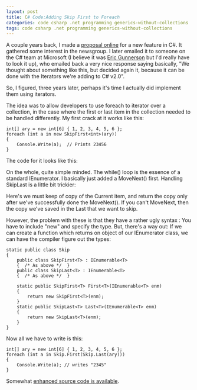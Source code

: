 ```yaml
---
layout: post
title: C# Code:Adding Skip First to Foreach
categories: code csharp .net programming generics-without-collections
tags: code csharp .net programming generics-without-collections
---
```


A couple years back, I made a [proposal online](http://groups.google.com/group/microsoft.public.dotnet.languages.csharp/browse_thread/thread/412fd19c65ea81de) for a new feature in C#.  It gathered some interest in the newsgroup.  I later emailed it to someone on the C# team at Microsoft (I believe it was [Eric Gunnerson](http://blogs.msdn.com/ericgu/default.aspx) but I'd really have to look it up), who emailed back a very nice response saying basically, "We thought about something like this, but decided again it, because it can be done with the Iterators we're adding to C# v2.0".

So, I figured, three years later, perhaps it's time I actually did implement them using iterators.

The idea was to allow developers to use foreach to iterator over a collection, in the case where the first or last item in the collection needed to be handled differently.   My first crack at it works like this:

	int[] ary = new int[6] { 1, 2, 3, 4, 5, 6 };
	foreach (int a in new SkipFirst<int>(ary))
	{
		Console.Write(a);  // Prints 23456
	}

The code for it looks like this:
<script src="https://gist.github.com/jamescurran/5471694.js">    </script>

On the whole, quite simple minded.  The while() loop is the essence of a standard IEnumerator.  I basically just added a MoveNext() first.   Handling SkipLast is a little bit trickier:


<script src="https://gist.github.com/jamescurran/5472285.js">    </script>
    
Here's we must keep of copy of the Current item, and return the copy only after we've successfully done the MoveNext(). If you can't MoveNext, then the copy we've saved in the Last that we want to skip.

However, the problem with these is that they have a rather ugly syntax : You have to include "new" and specify the type. But, there's a way out:  If we can create a function which returns on object of our IEnumerator class, we can have the compiler figure out the types:

	static public class Skip
	{
		public class SkipFirst<T> : IEnumerable<T>
		{  /* As above */  }
		public class SkipLast<T> : IEnumerable<T>
		{  /* As above */  }

		static public SkipFirst<T> First<T>(IEnumerable<T> enm)
		{
			return new SkipFirst<T>(enm);
		}
		static public SkipLast<T> Last<T>(IEnumerable<T> enm)
		{
			return new SkipLast<T>(enm);
		}
	}

Now all we have to write is this: 

	int[] ary = new int[6] { 1, 2, 3, 4, 5, 6 };
	foreach (int a in Skip.First(Skip.Last(ary)))
	{
		Console.Write(a); // writes "2345"
	}

Somewhat [enhanced source code is available](/files/Skip.cs).
